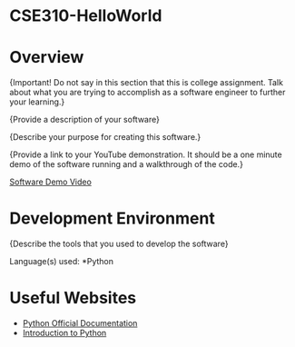 # CSE310-HelloWorld

# Overview

{Important!  Do not say in this section that this is college assignment.  Talk about what you are trying to accomplish as a software engineer to further your learning.}

{Provide a description of your software}

{Describe your purpose for creating this software.}

{Provide a link to your YouTube demonstration.  It should be a one minute demo of the software running and a walkthrough of the code.}

[Software Demo Video](http://youtube.link.goes.here)

# Development Environment

{Describe the tools that you used to develop the software}

Language(s) used: 
*Python

# Useful Websites

* [Python Official Documentation](https://www.python.org/doc/)
* [Introduction to Python](https://docs.microsoft.com/en-us/learn/modules/intro-to-python/)